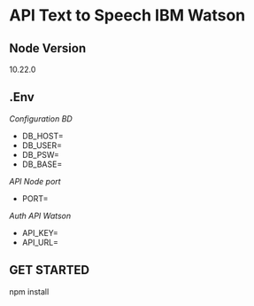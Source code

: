 # API Text to Speech IBM Watson

## Node Version 
10.22.0

## .Env 

_Configuration BD_
- DB_HOST=
- DB_USER=
- DB_PSW=
- DB_BASE=

_API Node port_
- PORT=

_Auth API Watson_
- API_KEY=
- API_URL=

## GET STARTED 
npm install